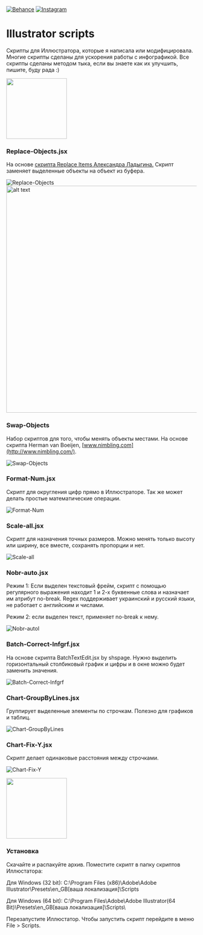 
[![Behance](https://img.shields.io/badge/Behance-%40Daani_Rika-0055FF.svg)](https://www.behance.net/daanirika)
[![Instagram](https://img.shields.io/badge/Instagram-%40daanirika-8034B2.svg)](https://www.instagram.com/daanirika/)

# Illustrator scripts

Скрипты для Иллюстратора, которые я написала или модифицировала. Многие скрипты сделаны для ускорения работы с инфографикой. Все скрипты сделаны методом тыка, если вы знаете как их улучшить, пишите, буду рада :)

<a href="https://downgit.github.io/#/home?url=https://github.com/daani-rika/Illustrator-scripts">
<img width="160" src="gifs/Ресурс 1@2x.png"></a>
   
###  Replace-Objects.jsx
На основе <a href="https://github.com/alexander-ladygin/illustrator-scripts" target="_blank">скрипта Replace Items Александра Ладыгина.</a>
Скрипт заменяет выделенные объекты на объект из буфера. 

![Replace-Objects](gifs/Replace-Objects.gif)
<img src="gifs/Replace-Objects.jpg" alt="alt text" width="600">

### Swap-Objects
Набор скриптов для того, чтобы менять объекты местами. На основе скрипта Herman van Boeijen, [www.nimbling.com](http://www.nimbling.com/). 

![Swap-Objects](gifs/Swap-Objects.gif)

### Format-Num.jsx
Скрипт для округления цифр прямо в Иллюстраторе. Так же может делать простые математические операции.

![Format-Num](gifs/Format-Num.gif)

### Scale-all.jsx
Скрипт для назначения точных размеров. Можно менять только высоту или ширину, все вместе, сохранять пропорции и нет.

![Scale-all](gifs/Scale-all.gif)

### Nobr-auto.jsx
Режим 1: Если выделен текстовый фрейм, скрипт с помощью регулярного выражения находит 1 и 2-х буквенные слова и назначает им атрибут no-break. Regex поддерживает украинский и русский языки, не работает с английским и числами. 

Режим 2: если выделен текст, применяет no-break к нему.

![Nobr-autol](gifs/Nobr-auto.gif)

### Batch-Correct-Infgrf.jsx
На основе скрипта BatchTextEdit.jsx by shspage. Нужно выделить горизонтальный столбиковый график и цифры и в окне можно будет заменить значения.

![Batch-Correct-Infgrf](gifs/Batch-Correct-Infgrf.gif)

### Chart-GroupByLines.jsx
Группирует выделенные элементы по строчкам. Полезно для графиков и таблиц.

![Chart-GroupByLines](gifs/Chart-GroupByLines.gif)

### Chart-Fix-Y.jsx
Скрипт делает одинаковые расстояния между строчками.

![Chart-Fix-Y](gifs/Chart-Fix-Y.gif)

<a href="https://downgit.github.io/#/home?url=https://github.com/daani-rika/Illustrator-scripts">
  <img width="160" src="gifs/Ресурс 1@2x.png"></a>
  
### Установка

Скачайте и распакуйте архив. Поместите скрипт в папку скриптов Иллюстатора: 


Для Windows (32 bit): C:\Program Files (x86)\Adobe\Adobe Illustrator\Presets\en_GB[ваша локализация]\Scripts

Для Windows (64 bit): C:\Program Files\Adobe\Adobe Illustrator(64 Bit)\Presets\en_GB[ваша локализация]\Scripts\


Перезапустите Иллюстатор. Чтобы запустить скрипт перейдите в меню File > Scripts.
